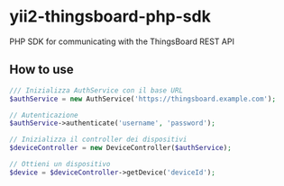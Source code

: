 # yii2-thingsboard-php-sdk

PHP SDK for communicating with the ThingsBoard REST API

## How to use

```php
/// Inizializza AuthService con il base URL
$authService = new AuthService('https://thingsboard.example.com');

// Autenticazione
$authService->authenticate('username', 'password');

// Inizializza il controller dei dispositivi
$deviceController = new DeviceController($authService);

// Ottieni un dispositivo
$device = $deviceController->getDevice('deviceId');

```
